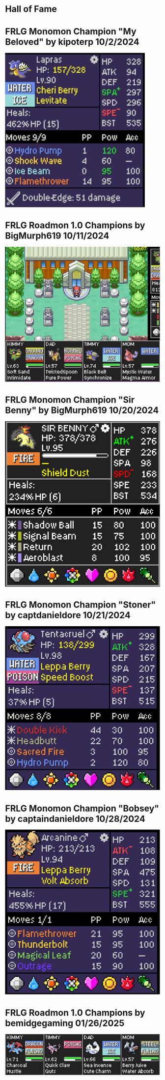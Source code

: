 # Hall of Fame

# FRLG Monomon Champion "My Beloved" by kipoterp 10/2/2024
<img src="https://github.com/BigMurph619/TheMurphVerse/blob/main/Images/Champras.png?raw=true">

# FRLG Roadmon 1.0 Champions by BigMurph619 10/11/2024
<img src="https://github.com/BigMurph619/TheMurphVerse/blob/main/Images/Roadmon%20Champs!.png?raw=true">

# FRLG Monomon Champion "Sir Benny" by BigMurph619 10/20/2024
<img src="https://github.com/BigMurph619/TheMurphVerse/blob/main/Images/Champhlosion.png?raw=true">

# FRLG Monomon Champion "Stoner" by captdanieldore 10/21/2024
<img src="https://github.com/BigMurph619/TheMurphVerse/blob/main/Images/caps%20cruel.png?raw=true">

# FRLG Monomon Champion "Bobsey" by captaindanieldore 10/28/2024
<img src="https://github.com/BigMurph619/Hall-of-Fame/blob/main/Cap's%20DAUWG.png">

# FRLG Roadmon 1.0 Champions by bemidgegaming 01/26/2025
<img src="https://github.com/BigMurph619/TheMurphVerse/blob/20200444eea21a3cdf3e1f5c53332721d42c4e08/Images/mdge%20winning%20family.png"> 
